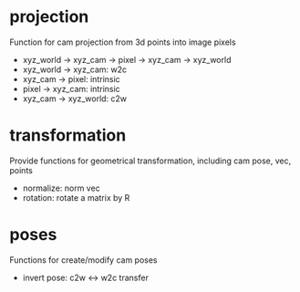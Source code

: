 # projection
Function for cam projection from 3d points into image pixels
- xyz_world -> xyz_cam -> pixel -> xyz_cam -> xyz_world
- xyz_world -> xyz_cam: w2c
- xyz_cam -> pixel: intrinsic
- pixel -> xyz_cam: intrinsic
- xyz_cam -> xyz_world: c2w

# transformation
Provide functions for geometrical transformation, including cam pose, vec, points
- normalize: norm vec
- rotation: rotate a matrix by R

# poses
Functions for create/modify cam poses
- invert pose: c2w <-> w2c transfer
